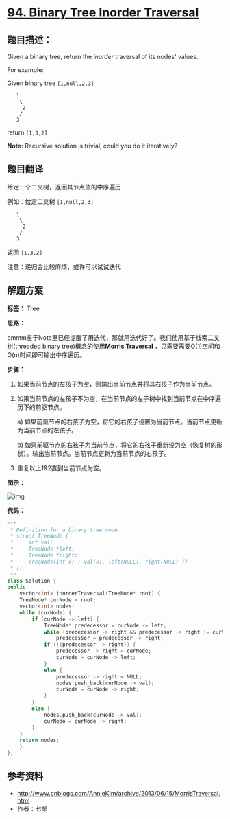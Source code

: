 # [94. Binary Tree Inorder Traversal](https://leetcode.com/problems/binary-tree-inorder-traversal/description/)

## 题目描述：

Given a binary tree, return the *inorder* traversal of its nodes' values.

For example:

Given binary tree `[1,null,2,3]`

```
   1
    \
     2
    /
   3
```

return `[1,3,2]`

**Note:** Recursive solution is trivial, could you do it iteratively?

## 题目翻译

给定一个二叉树，返回其节点值的中序遍历

例如：给定二叉树 `[1,null,2,3]`

```
   1
    \
     2
    /
   3
```

返回 `[1,3,2]`

注意：递归会比较麻烦，或许可以试试迭代

## 解题方案

**标签：** Tree

**思路：**

emmm鉴于Note里已经提醒了用迭代，那就用迭代好了。我们使用基于线索二叉树(threaded binary tree)概念的使用**Morris Traversal** ，只需要需要O(1)空间和O(n)时间即可输出中序遍历。

**步骤：**

1. 如果当前节点的左孩子为空，则输出当前节点并将其右孩子作为当前节点。

2. 如果当前节点的左孩子不为空，在当前节点的左子树中找到当前节点在中序遍历下的前驱节点。

   a) 如果前驱节点的右孩子为空，将它的右孩子设置为当前节点。当前节点更新为当前节点的左孩子。

   b) 如果前驱节点的右孩子为当前节点，将它的右孩子重新设为空（恢复树的形状）。输出当前节点。当前节点更新为当前节点的右孩子。

3. 重复以上1&2直到当前节点为空。

**图示：**

![img](http://images.cnitblog.com/blog/300640/201306/14214057-7cc645706e7741e3b5ed62b320000354.jpg)

**代码：**

```c++
/**
 * Definition for a binary tree node.
 * struct TreeNode {
 *     int val;
 *     TreeNode *left;
 *     TreeNode *right;
 *     TreeNode(int x) : val(x), left(NULL), right(NULL) {}
 * };
 */
class Solution {
public:
    vector<int> inorderTraversal(TreeNode* root) {
    TreeNode* curNode = root;
    vector<int> nodes;
    while (curNode) {
        if (curNode -> left) {
            TreeNode* predecessor = curNode -> left;
            while (predecessor -> right && predecessor -> right != curNode)
                predecessor = predecessor -> right;
            if (!(predecessor -> right)) {
                predecessor -> right = curNode;
                curNode = curNode -> left;
            }
            else {
                predecessor -> right = NULL;
                nodes.push_back(curNode -> val);
                curNode = curNode -> right;
            }
        }
        else {
            nodes.push_back(curNode -> val);
            curNode = curNode -> right;
        }
    }
    return nodes;
    }
};
```

## 参考资料

- http://www.cnblogs.com/AnnieKim/archive/2013/06/15/MorrisTraversal.html
- 作者：七鄙